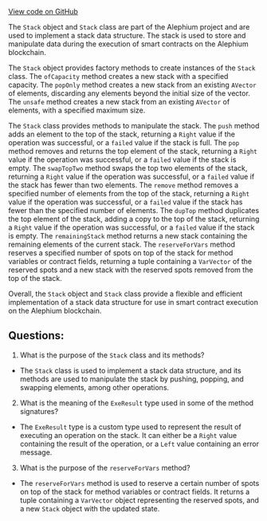 [View code on GitHub](https://github.com/alephium/alephium/protocol/src/main/scala/org/alephium/protocol/vm/Stack.scala)

The `Stack` object and `Stack` class are part of the Alephium project and are used to implement a stack data structure. The stack is used to store and manipulate data during the execution of smart contracts on the Alephium blockchain. 

The `Stack` object provides factory methods to create instances of the `Stack` class. The `ofCapacity` method creates a new stack with a specified capacity. The `popOnly` method creates a new stack from an existing `AVector` of elements, discarding any elements beyond the initial size of the vector. The `unsafe` method creates a new stack from an existing `AVector` of elements, with a specified maximum size. 

The `Stack` class provides methods to manipulate the stack. The `push` method adds an element to the top of the stack, returning a `Right` value if the operation was successful, or a `failed` value if the stack is full. The `pop` method removes and returns the top element of the stack, returning a `Right` value if the operation was successful, or a `failed` value if the stack is empty. The `swapTopTwo` method swaps the top two elements of the stack, returning a `Right` value if the operation was successful, or a `failed` value if the stack has fewer than two elements. The `remove` method removes a specified number of elements from the top of the stack, returning a `Right` value if the operation was successful, or a `failed` value if the stack has fewer than the specified number of elements. The `dupTop` method duplicates the top element of the stack, adding a copy to the top of the stack, returning a `Right` value if the operation was successful, or a `failed` value if the stack is empty. The `remainingStack` method returns a new stack containing the remaining elements of the current stack. The `reserveForVars` method reserves a specified number of spots on top of the stack for method variables or contract fields, returning a tuple containing a `VarVector` of the reserved spots and a new stack with the reserved spots removed from the top of the stack. 

Overall, the `Stack` object and `Stack` class provide a flexible and efficient implementation of a stack data structure for use in smart contract execution on the Alephium blockchain.
## Questions: 
 1. What is the purpose of the `Stack` class and its methods?
- The `Stack` class is used to implement a stack data structure, and its methods are used to manipulate the stack by pushing, popping, and swapping elements, among other operations.

2. What is the meaning of the `ExeResult` type used in some of the method signatures?
- The `ExeResult` type is a custom type used to represent the result of executing an operation on the stack. It can either be a `Right` value containing the result of the operation, or a `Left` value containing an error message.

3. What is the purpose of the `reserveForVars` method?
- The `reserveForVars` method is used to reserve a certain number of spots on top of the stack for method variables or contract fields. It returns a tuple containing a `VarVector` object representing the reserved spots, and a new `Stack` object with the updated state.